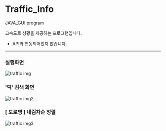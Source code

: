 # Traffic_Info
JAVA_GUI program

고속도로 상황을 제공하는 프로그램입니다.
* API와 연동되어있지 않습니다.
-----------
### 실행화면
![traffic img](https://user-images.githubusercontent.com/64065652/118064814-b8d0d880-b3d6-11eb-9e72-d5234eca8bf3.jpg)

### '덕' 검색 화면
![traffic img2](https://user-images.githubusercontent.com/64065652/118064817-ba020580-b3d6-11eb-8f33-0e3816b36039.jpg)
### [ 도로명 ] 내림차순 정렬
![traffic img3](https://user-images.githubusercontent.com/64065652/118064819-bb333280-b3d6-11eb-8a92-b27a8fd11b6b.jpg)
